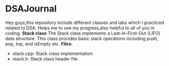 # DSAJournal
Hey guys,this repository include different classes and labs which I practiced related to DSA.
Helps me to see my progress,also helpful to all of you in coding.
                                    ******Stack class****** 
The Stack class implements a Last-In-First-Out (LIFO) data structure. This class provides basic stack operations including push, pop, top, and isEmpty etc.
***Files***:
- stack.cpp: Stack class implementation
- stack.h: Stack class header file

